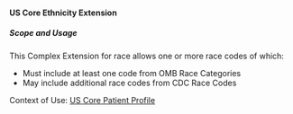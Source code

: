 #### US Core Ethnicity Extension


##### Scope and Usage

This Complex Extension for race allows one or more race codes of which:

- Must include at least one code from OMB Race Categories
- May include additional race codes from CDC Race Codes


Context of Use: [US Core Patient Profile](http://hl7.org/fhir/us/core/StructureDefinition/us-core-patient)
